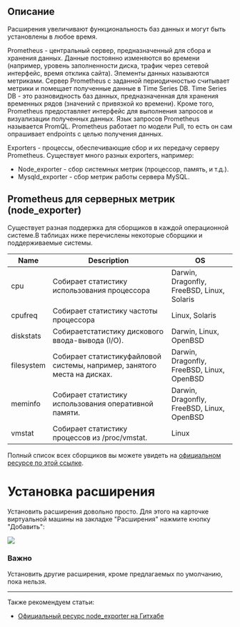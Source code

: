Описание
--------

Расширения увеличивают функциональность баз данных и могут быть установлены в любое время.

Prometheus - центральный сервер, предназначенный для сбора и хранения данных. Данные постоянно изменяются во времени (например, уровень заполненности диска, трафик через сетевой интерфейс, время отклика сайта). Элементы данных называются метриками. Сервер Prometheus с заданной периодичностью считывает метрики и помещает полученные данные в Time Series DB. Time Series DB - это разновидность баз данных, предназначенная для хранения временных рядов (значений с привязкой ко времени). Кроме того, Prometheus предоставляет интерфейс для выполнения запросов и визуализации полученных данных. Язык запросов Prometheus называется PromQL. Prometheus работает по модели Pull, то есть он сам опрашивает endpoints с целью получения данных.

Exporters - процессы, обеспечивающие сбор и их передачу серверу Prometheus. Существует много разных exporters, например:

*   Node\_exporter - сбор системных метрик (процессор, память, и т.д.).
*   Mysqld\_exporter - сбор метрик работы сервера MySQL.

Prometheus для серверных метрик (node\_exporter)
------------------------------------------------

Существует разная поддержка для сборщиков в каждой операционной системе.В таблицах ниже перечислены некоторые сборщики и поддерживаемые системы.

| Name | Description | OS |
| --- | --- | --- |
| cpu | Собирает статистику использования процессора | Darwin, Dragonfly, FreeBSD, Linux, Solaris |
| cpufreq | Собирает статистику частоты процессора | Linux, Solaris |
| diskstats | Собираетстатистику дискового ввода-вывода (I/O). | Darwin, Linux, OpenBSD |
| filesystem | Собирает статистикуфайловой системы, например, занятого места на дисках. | Darwin, Dragonfly, FreeBSD, Linux, OpenBSD |
| meminfo | Собирает статистику использования оперативной памяти. | Darwin, Dragonfly, FreeBSD, Linux, OpenBSD |
| vmstat | Собирает статистику процессов из /proc/vmstat. | Linux |

Полный список всех сборщиков вы можете увидеть на [официальном ресурсе по этой ссылке](https://github.com/prometheus/node_exporter#collectors).

Установка расширения
====================

Установить расширения довольно просто. Для этого на карточке виртуальной машины на закладке "Расширения" нажмите кнопку "Добавить":

![](./assets/1604483451702-1604483451702.png)

### **Важно**

Установить другие расширения, кроме предлагаемых по умолчанию, пока нельзя.

* * *

Также рекомендуем статьи:

*   [](https://prometheus.io/download/#node_exporter)[Официальный ресурс node\_exporter на Гитхабе](https://prometheus.io/download/#node_exporter)